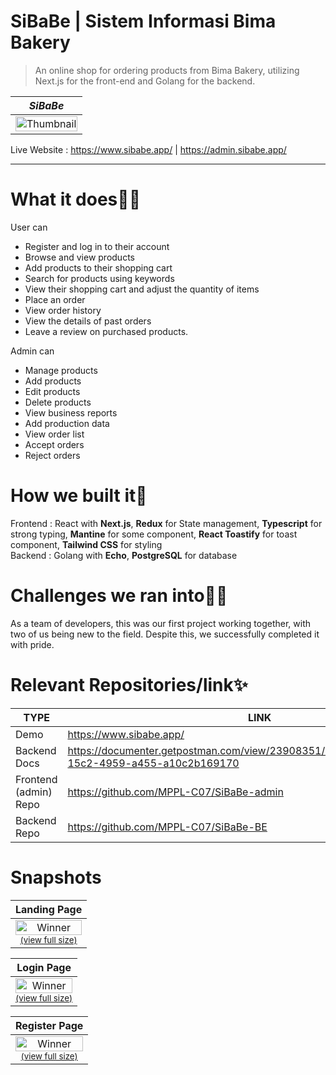 # SiBaBe | Sistem Informasi Bima Bakery
>An online shop for ordering products from Bima Bakery, utilizing Next.js for the front-end and Golang for the backend.

|*SiBaBe*|
|:-:|
|<a href="https://user-images.githubusercontent.com/73029778/215966492-c86143ad-cb4d-4c71-abd2-2985a834753d.png"><img src="https://user-images.githubusercontent.com/73029778/215966492-c86143ad-cb4d-4c71-abd2-2985a834753d.png" alt="Thumbnail" style='width:100%'></a><br /><sup> |

Live Website : https://www.sibabe.app/ | https://admin.sibabe.app/

<hr/>

# What it does🤷‍♀️
User can
- Register and log in to their account
- Browse and view products
- Add products to their shopping cart
- Search for products using keywords
- View their shopping cart and adjust the quantity of items
- Place an order
- View order history
- View the details of past orders
- Leave a review on purchased products.

Admin can
- Manage products
- Add products
- Edit products
- Delete products
- View business reports
- Add production data
- View order list
- Accept orders
- Reject orders

# How we built it🔧
Frontend : React with **Next.js**, **Redux** for State management, **Typescript** for strong typing, **Mantine** for some component, **React Toastify** for toast component, **Tailwind CSS** for styling <br>
Backend : Golang with **Echo**, **PostgreSQL** for database

# Challenges we ran into🏃‍♂️
As a team of developers, this was our first project working together, with two of us being new to the field. Despite this, we successfully completed it with pride.

# Relevant Repositories/link✨

| TYPE | LINK |
| ------ | ------ |
| Demo | https://www.sibabe.app/ | https://admin.sibabe.app/ |
| Backend Docs | https://documenter.getpostman.com/view/23908351/2s8YYPHL16#b2e6ec68-15c2-4959-a455-a10c2b169170 |
| Frontend (admin) Repo | https://github.com/MPPL-C07/SiBaBe-admin |
| Backend Repo | https://github.com/MPPL-C07/SiBaBe-BE |
  
# Snapshots

<div>

|Landing Page|
|:-:|
|<a href="https://user-images.githubusercontent.com/73029778/215968811-98ca068a-19b4-4746-9376-1334c5194449.png"><img src="https://user-images.githubusercontent.com/73029778/215968811-98ca068a-19b4-4746-9376-1334c5194449.png" alt="Winner" style='width: 100%'></a><br /><sup><a href="https://user-images.githubusercontent.com/73029778/215968811-98ca068a-19b4-4746-9376-1334c5194449.png">(view full size)</a> |

|Login Page|
|:-:|
|<a href="https://user-images.githubusercontent.com/73029778/215969181-9f513f95-25c8-4287-ac05-a365819b2db1.png"><img src="https://user-images.githubusercontent.com/73029778/215969181-9f513f95-25c8-4287-ac05-a365819b2db1.png" alt="Winner"  style='width: 100%'></a><br /><sup><a href="https://user-images.githubusercontent.com/73029778/215969181-9f513f95-25c8-4287-ac05-a365819b2db1.png">(view full size)</a> |

|Register Page|
|:-:|
|<a href="https://user-images.githubusercontent.com/73029778/215969215-21a25074-6ad7-4126-8ba3-9671a0d32f24.png"><img src="https://user-images.githubusercontent.com/73029778/215969215-21a25074-6ad7-4126-8ba3-9671a0d32f24.png" alt="Winner"  style='width: 100%'></a><br /><sup><a href="https://user-images.githubusercontent.com/73029778/215969215-21a25074-6ad7-4126-8ba3-9671a0d32f24.png">(view full size)</a> |

</div>
